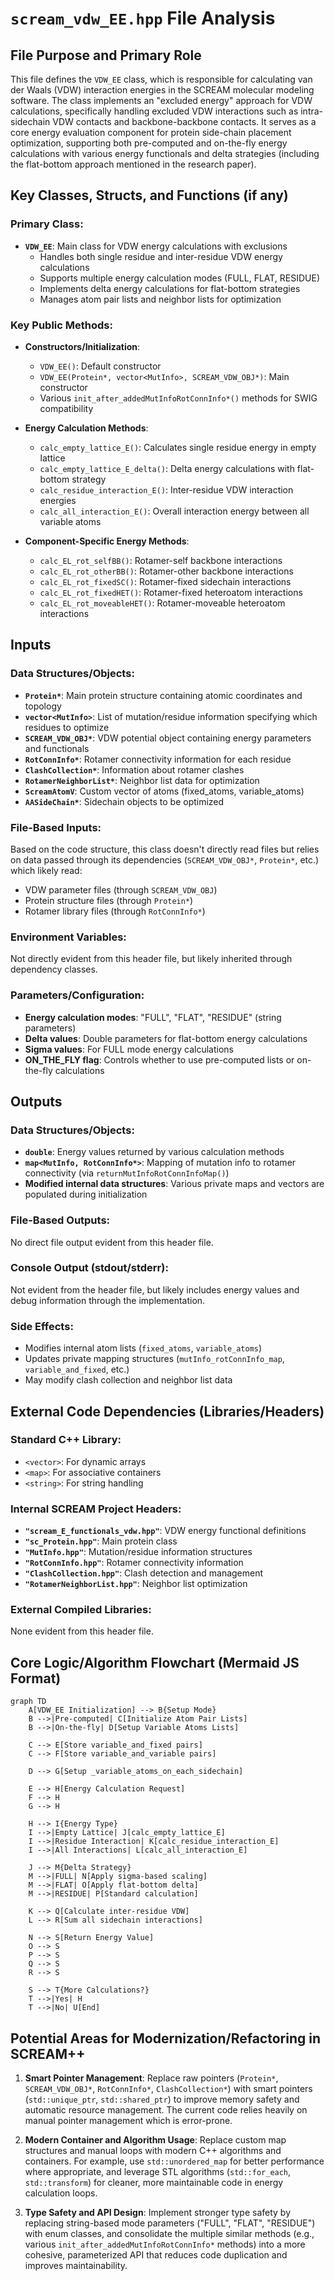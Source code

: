 # `scream_vdw_EE.hpp` File Analysis

## File Purpose and Primary Role

This file defines the `VDW_EE` class, which is responsible for calculating van der Waals (VDW) interaction energies in the SCREAM molecular modeling software. The class implements an "excluded energy" approach for VDW calculations, specifically handling excluded VDW interactions such as intra-sidechain VDW contacts and backbone-backbone contacts. It serves as a core energy evaluation component for protein side-chain placement optimization, supporting both pre-computed and on-the-fly energy calculations with various energy functionals and delta strategies (including the flat-bottom approach mentioned in the research paper).

## Key Classes, Structs, and Functions (if any)

### Primary Class:

- **`VDW_EE`**: Main class for VDW energy calculations with exclusions
  - Handles both single residue and inter-residue VDW energy calculations
  - Supports multiple energy calculation modes (FULL, FLAT, RESIDUE)
  - Implements delta energy calculations for flat-bottom strategies
  - Manages atom pair lists and neighbor lists for optimization

### Key Public Methods:

- **Constructors/Initialization**:

  - `VDW_EE()`: Default constructor
  - `VDW_EE(Protein*, vector<MutInfo>, SCREAM_VDW_OBJ*)`: Main constructor
  - Various `init_after_addedMutInfoRotConnInfo*()` methods for SWIG compatibility

- **Energy Calculation Methods**:

  - `calc_empty_lattice_E()`: Calculates single residue energy in empty lattice
  - `calc_empty_lattice_E_delta()`: Delta energy calculations with flat-bottom strategy
  - `calc_residue_interaction_E()`: Inter-residue VDW interaction energies
  - `calc_all_interaction_E()`: Overall interaction energy between all variable atoms

- **Component-Specific Energy Methods**:
  - `calc_EL_rot_selfBB()`: Rotamer-self backbone interactions
  - `calc_EL_rot_otherBB()`: Rotamer-other backbone interactions
  - `calc_EL_rot_fixedSC()`: Rotamer-fixed sidechain interactions
  - `calc_EL_rot_fixedHET()`: Rotamer-fixed heteroatom interactions
  - `calc_EL_rot_moveableHET()`: Rotamer-moveable heteroatom interactions

## Inputs

### Data Structures/Objects:

- **`Protein*`**: Main protein structure containing atomic coordinates and topology
- **`vector<MutInfo>`**: List of mutation/residue information specifying which residues to optimize
- **`SCREAM_VDW_OBJ*`**: VDW potential object containing energy parameters and functionals
- **`RotConnInfo*`**: Rotamer connectivity information for each residue
- **`ClashCollection*`**: Information about rotamer clashes
- **`RotamerNeighborList*`**: Neighbor list data for optimization
- **`ScreamAtomV`**: Custom vector of atoms (fixed_atoms, variable_atoms)
- **`AASideChain*`**: Sidechain objects to be optimized

### File-Based Inputs:

Based on the code structure, this class doesn't directly read files but relies on data passed through its dependencies (`SCREAM_VDW_OBJ*`, `Protein*`, etc.) which likely read:

- VDW parameter files (through `SCREAM_VDW_OBJ`)
- Protein structure files (through `Protein*`)
- Rotamer library files (through `RotConnInfo*`)

### Environment Variables:

Not directly evident from this header file, but likely inherited through dependency classes.

### Parameters/Configuration:

- **Energy calculation modes**: "FULL", "FLAT", "RESIDUE" (string parameters)
- **Delta values**: Double parameters for flat-bottom energy calculations
- **Sigma values**: For FULL mode energy calculations
- **ON_THE_FLY flag**: Controls whether to use pre-computed lists or on-the-fly calculations

## Outputs

### Data Structures/Objects:

- **`double`**: Energy values returned by various calculation methods
- **`map<MutInfo, RotConnInfo*>`**: Mapping of mutation info to rotamer connectivity (via `returnMutInfoRotConnInfoMap()`)
- **Modified internal data structures**: Various private maps and vectors are populated during initialization

### File-Based Outputs:

No direct file output evident from this header file.

### Console Output (stdout/stderr):

Not evident from the header file, but likely includes energy values and debug information through the implementation.

### Side Effects:

- Modifies internal atom lists (`fixed_atoms`, `variable_atoms`)
- Updates private mapping structures (`mutInfo_rotConnInfo_map`, `variable_and_fixed`, etc.)
- May modify clash collection and neighbor list data

## External Code Dependencies (Libraries/Headers)

### Standard C++ Library:

- `<vector>`: For dynamic arrays
- `<map>`: For associative containers
- `<string>`: For string handling

### Internal SCREAM Project Headers:

- **`"scream_E_functionals_vdw.hpp"`**: VDW energy functional definitions
- **`"sc_Protein.hpp"`**: Main protein class
- **`"MutInfo.hpp"`**: Mutation/residue information structures
- **`"RotConnInfo.hpp"`**: Rotamer connectivity information
- **`"ClashCollection.hpp"`**: Clash detection and management
- **`"RotamerNeighborList.hpp"`**: Neighbor list optimization

### External Compiled Libraries:

None evident from this header file.

## Core Logic/Algorithm Flowchart (Mermaid JS Format)

```mermaid
graph TD
    A[VDW_EE Initialization] --> B{Setup Mode}
    B -->|Pre-computed| C[Initialize Atom Pair Lists]
    B -->|On-the-fly| D[Setup Variable Atoms Lists]

    C --> E[Store variable_and_fixed pairs]
    C --> F[Store variable_and_variable pairs]

    D --> G[Setup _variable_atoms_on_each_sidechain]

    E --> H[Energy Calculation Request]
    F --> H
    G --> H

    H --> I{Energy Type}
    I -->|Empty Lattice| J[calc_empty_lattice_E]
    I -->|Residue Interaction| K[calc_residue_interaction_E]
    I -->|All Interactions| L[calc_all_interaction_E]

    J --> M{Delta Strategy}
    M -->|FULL| N[Apply sigma-based scaling]
    M -->|FLAT| O[Apply flat-bottom delta]
    M -->|RESIDUE| P[Standard calculation]

    K --> Q[Calculate inter-residue VDW]
    L --> R[Sum all sidechain interactions]

    N --> S[Return Energy Value]
    O --> S
    P --> S
    Q --> S
    R --> S

    S --> T{More Calculations?}
    T -->|Yes| H
    T -->|No| U[End]
```

## Potential Areas for Modernization/Refactoring in SCREAM++

1. **Smart Pointer Management**: Replace raw pointers (`Protein*`, `SCREAM_VDW_OBJ*`, `RotConnInfo*`, `ClashCollection*`) with smart pointers (`std::unique_ptr`, `std::shared_ptr`) to improve memory safety and automatic resource management. The current code relies heavily on manual pointer management which is error-prone.

2. **Modern Container and Algorithm Usage**: Replace custom map structures and manual loops with modern C++ algorithms and containers. For example, use `std::unordered_map` for better performance where appropriate, and leverage STL algorithms (`std::for_each`, `std::transform`) for cleaner, more maintainable code in energy calculation loops.

3. **Type Safety and API Design**: Implement stronger type safety by replacing string-based mode parameters ("FULL", "FLAT", "RESIDUE") with enum classes, and consolidate the multiple similar methods (e.g., various `init_after_addedMutInfoRotConnInfo*` methods) into a more cohesive, parameterized API that reduces code duplication and improves maintainability.

